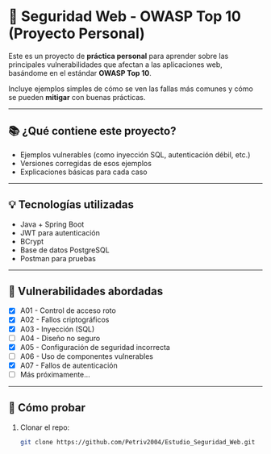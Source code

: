# 🔐 Seguridad Web - OWASP Top 10 (Proyecto Personal)

Este es un proyecto de **práctica personal** para aprender sobre las principales vulnerabilidades que afectan a las aplicaciones web, basándome en el estándar **OWASP Top 10**.

Incluye ejemplos simples de cómo se ven las fallas más comunes y cómo se pueden **mitigar** con buenas prácticas.

---

## 📚 ¿Qué contiene este proyecto?

- Ejemplos vulnerables (como inyección SQL, autenticación débil, etc.)
- Versiones corregidas de esos ejemplos
- Explicaciones básicas para cada caso

---

## 💡 Tecnologías utilizadas

- Java + Spring Boot
- JWT para autenticación
- BCrypt
- Base de datos PostgreSQL
- Postman para pruebas

---

## 🧪 Vulnerabilidades abordadas

- [x] A01 - Control de acceso roto
- [x] A02 - Fallos criptográficos   
- [x] A03 - Inyección (SQL)
- [ ] A04 - Diseño no seguro
- [x] A05 - Configuración de seguridad incorrecta
- [ ] A06 - Uso de componentes vulnerables 
- [x] A07 - Fallos de autenticación   
- [ ] Más próximamente...

---

## 🚀 Cómo probar

1. Clonar el repo:
   ```bash
   git clone https://github.com/Petriv2004/Estudio_Seguridad_Web.git
